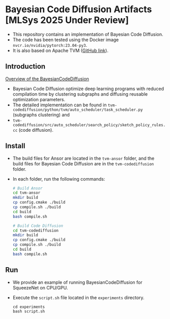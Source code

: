# Bayesian Code Diffusion Artifacts [MLSys 2025 Under Review]

- This repository contains an implementation of Bayesian Code Diffusion.
- The code has been tested using the Docker image `nvcr.io/nvidia/pytorch:23.04-py3`.
- It is also based on Apache TVM ([GitHub link](https://github.com/apache/tvm)).


## Introduction

[Overview of the BayesianCodeDiffusion](./overview.pdf)

- Bayesian Code Diffusion optimize deep learning programs with reduced compilation time by clustering subgraphs and diffusing reusable optimization parameters.
- The detailed implementation can be found in `tvm-codediffusion/python/tvm/auto_scheduler/task_scheduler.py` (subgraphs clustering) and
- `tvm-codediffusion/src/auto_scheduler/search_policy/sketch_policy_rules.cc` (code diffusion).

## Install

- The build files for Ansor are located in the `tvm-ansor` folder, and the build files for Bayesian Code Diffusion are in the `tvm-codediffusion` folder.
- In each folder, run the following commands:

    ```bash
    # Build Ansor
    cd tvm-ansor
    mkdir build
    cp config.cmake ./build
    cp compile.sh ./build
    cd build
    bash compile.sh

    # Build Code Diffusion
    cd tvm-codediffusion
    mkdir build
    cp config.cmake ./build
    cp compile.sh ./build
    cd build
    bash compile.sh
    ```

## Run

- We provide an example of running BayesianCodeDiffusion for SqueezeNet on CPU/GPU.
- Execute the `script.sh` file located in the `experiments` directory.

    ```
    cd experiments
    bash script.sh
    ```
